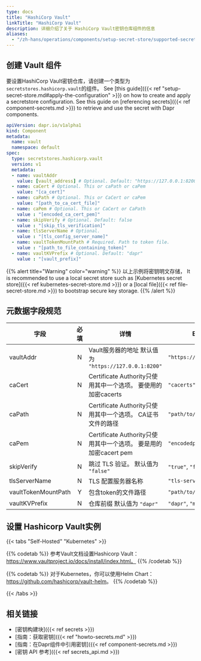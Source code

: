 ```yaml
---
type: docs
title: "HashiCorp Vault"
linkTitle: "HashiCorp Vault"
description: 详细介绍了关于 HashiCorp Vault密钥仓库组件的信息
aliases:
  - "/zh-hans/operations/components/setup-secret-store/supported-secret-stores/hashicorp-vault/"
---
```


## 创建 Vault 组件

要设置HashiCorp Vault密钥仓库，请创建一个类型为`secretstores.hashicorp.vault`的组件。 See [this guide]({{< ref "setup-secret-store.md#apply-the-configuration" >}}) on how to create and apply a secretstore configuration. See this guide on [referencing secrets]({{< ref component-secrets.md >}}) to retrieve and use the secret with Dapr components.

```yaml
apiVersion: dapr.io/v1alpha1
kind: Component
metadata:
  name: vault
  namespace: default
spec:
  type: secretstores.hashicorp.vault
  version: v1
  metadata:
  - name: vaultAddr
    value: [vault_address] # Optional. Default: "https://127.0.0.1:8200"
  - name: caCert # Optional. This or caPath or caPem
    value: "[ca_cert]"
  - name: caPath # Optional. This or CaCert or caPem
    value: "[path_to_ca_cert_file]"
  - name: caPem # Optional. This or CaCert or CaPath
    value : "[encoded_ca_cert_pem]"
  - name: skipVerify # Optional. Default: false
    value : "[skip_tls_verification]"
  - name: tlsServerName # Optional.
    value : "[tls_config_server_name]"
  - name: vaultTokenMountPath # Required. Path to token file.
    value : "[path_to_file_containing_token]"
  - name: vaultKVPrefix # Optional. Default: "dapr"
    value : "[vault_prefix]"
```
{{% alert title="Warning" color="warning" %}}
以上示例将密钥明文存储， It is recommended to use a local secret store such as [Kubernetes secret store]({{< ref kubernetes-secret-store.md >}}) or a [local file]({{< ref file-secret-store.md >}}) to bootstrap secure key storage.
{{% /alert %}}

## 元数据字段规范

| 字段                  | 必填 | 详情                                               | Example                    |
| ------------------- |:--:| ------------------------------------------------ | -------------------------- |
| vaultAddr           | N  | Vault服务器的地址 默认值为 `"https://127.0.0.1:8200"`      | `"https://127.0.0.1:8200"` |
| caCert              | N  | Certificate Authority只使用其中一个选项。 要使用的加密cacerts    | `"cacerts"`                |
| caPath              | N  | Certificate Authority只使用其中一个选项。 CA证书文件的路径        | `"path/to/cacert/file"`    |
| caPem               | N  | Certificate Authority只使用其中一个选项。 要是用的加密cacert pem | `"encodedpem"`             |
| skipVerify          | N  | 跳过 TLS 验证。 默认值为 `"false"`                        | `"true"`, `"false"`        |
| tlsServerName       | N  | TLS 配置服务器名称                                      | `"tls-server"`             |
| vaultTokenMountPath | Y  | 包含token的文件路径                                     | `"path/to/file"`           |
| vaultKVPrefix       | N  | 仓库前缀 默认值为 `"dapr"`                               | `"dapr"`, `"myprefix"`     |
## 设置 Hashicorp Vault实例

{{< tabs "Self-Hosted" "Kubernetes" >}}

{{% codetab %}}
参考Vault文档设置Hashicorp Vault：https://www.vaultproject.io/docs/install/index.html。
{{% /codetab %}}

{{% codetab %}}
对于Kubernetes，你可以使用Helm Chart：<https://github.com/hashicorp/vault-helm>。
{{% /codetab %}}

{{< /tabs >}}
## 相关链接
- [密钥构建块]({{< ref secrets >}})
- [指南：获取密钥]({{< ref "howto-secrets.md" >}})
- [指南：在Dapr组件中引用密钥]({{< ref component-secrets.md >}})
- [密钥 API 参考]({{< ref secrets_api.md >}})
